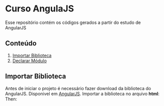 # Curso AngulaJS

   Esse repositório contém os códigos gerados a partir do estudo de AngularJS
   
## Conteúdo

  1. [Importar Biblioteca](#importar)
  2. [Declarar Módulo](#modulo)
  
<a name="importar"></a>  
## Importar Biblioteca
  Antes de iniciar o projeto é necessário fazer download da biblioteca do AngularJS. Disponivel em [AngularJS](https://angularjs.org/).
  Importar a biblioteca no arquivo **html**: Then:

<html>
   <head>
      <script src="lib/js/angular.min.js"></script>
   </head>
   <body>
   </body>
</html>

  

<a name="modulo"></a>
